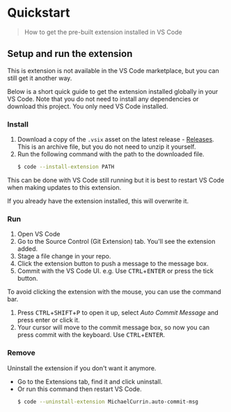 # Quickstart
> How to get the pre-built extension installed in VS Code


## Setup and run the extension

This is extension is not available in the VS Code marketplace, but you can still get it another way.

Below is a short quick guide to get the extension installed globally in your VS Code. Note that you do not need to install any dependencies or download this project. You only need VS Code installed.

### Install

1. Download a copy of the `.vsix` asset on the latest release - [Releases](https://github.com/MichaelCurrin/auto-commit-msg/releases). This is an archive file, but you do not need to unzip it yourself.
2. Run the following command with the path to the downloaded file.
    ```sh
    $ code --install-extension PATH
    ```

This can be done with VS Code still running but it is best to restart VS Code when making updates to this extension.

If you already have the extension installed, this will overwrite it.

### Run

1. Open VS Code
1. Go to the Source Control (Git Extension) tab. You'll see the extension added.
1. Stage a file change in your repo.
1. Click the extension button to push a message to the message box.
1. Commit with the VS Code UI. e.g. Use <kbd>CTRL</kbd>+<kbd>ENTER</kbd> or press the tick button.

To avoid clicking the extension with the mouse, you can use the command bar.

1. Press <kbd>CTRL</kbd>+<kbd>SHIFT</kbd>+<kbd>P</kbd> to open it up, select _Auto Commit Message_ and press enter or click it.
1. Your cursor will move to the commit message box, so now you can press commit with the keyboard. Use <kbd>CTRL</kbd>+<kbd>ENTER</kbd>.


### Remove

Uninstall the extension if you don't want it anymore.

- Go to the Extensions tab, find it and click uninstall.
- Or run this command then restart VS Code.
    ```sh
    $ code --uninstall-extension MichaelCurrin.auto-commit-msg
    ```
